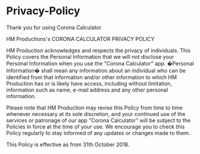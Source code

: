 # Privacy-Policy

Thank you for using Corona Calculator

HM Productions's CORONA CALCULATOR PRIVACY POLICY

HM Production acknowledges and respects the privacy of individuals. This Policy covers the Personal Information that we will not
disclose your Personal Information when you use the "Corona Calculator" app. �Personal Information� shall mean any information about an
individual who can be identified from that information and/or other information to which HM Production has or is likely have
access, including without limitation, information such as name, e-mail address and any other personal information.

Please note that HM Production may revise this Policy from time to time whenever necessary at its sole discretion, and your
continued use of the services or patronage of our app "Corona Calculator" will be subject to the Policies in force at the time of your use.
We encourage you to check this Policy regularly to stay informed of any updates or changes made to them.

This Policy is effective as from 31th October 2018.
